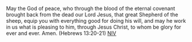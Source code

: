 May the God of peace, who through the blood of the eternal covenant
brought back from the dead our Lord Jesus, that great Shepherd of
the sheep, equip you with everything good for doing his will, and
may he work in us what is pleasing to him, through Jesus Christ, to
whom be glory for ever and ever. Amen. (Hebrews 13:20-21)
[NIV](NIV "NIV")




